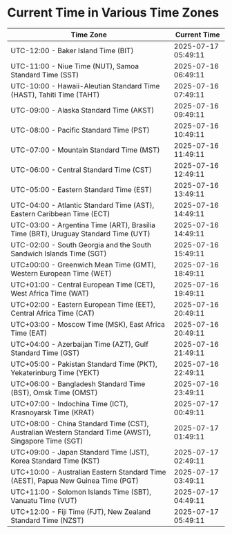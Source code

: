 # Current Time in Various Time Zones

| Time Zone | Current Time |
|-----------|--------------|
| UTC-12:00 - Baker Island Time (BIT) | 2025-07-17 05:49:11 |
| UTC-11:00 - Niue Time (NUT), Samoa Standard Time (SST) | 2025-07-16 06:49:11 |
| UTC-10:00 - Hawaii-Aleutian Standard Time (HAST), Tahiti Time (TAHT) | 2025-07-16 07:49:11 |
| UTC-09:00 - Alaska Standard Time (AKST) | 2025-07-16 09:49:11 |
| UTC-08:00 - Pacific Standard Time (PST) | 2025-07-16 10:49:11 |
| UTC-07:00 - Mountain Standard Time (MST) | 2025-07-16 11:49:11 |
| UTC-06:00 - Central Standard Time (CST) | 2025-07-16 12:49:11 |
| UTC-05:00 - Eastern Standard Time (EST) | 2025-07-16 13:49:11 |
| UTC-04:00 - Atlantic Standard Time (AST), Eastern Caribbean Time (ECT) | 2025-07-16 14:49:11 |
| UTC-03:00 - Argentina Time (ART), Brasília Time (BRT), Uruguay Standard Time (UYT) | 2025-07-16 14:49:11 |
| UTC-02:00 - South Georgia and the South Sandwich Islands Time (SGT) | 2025-07-16 15:49:11 |
| UTC±00:00 - Greenwich Mean Time (GMT), Western European Time (WET) | 2025-07-16 18:49:11 |
| UTC+01:00 - Central European Time (CET), West Africa Time (WAT) | 2025-07-16 19:49:11 |
| UTC+02:00 - Eastern European Time (EET), Central Africa Time (CAT) | 2025-07-16 20:49:11 |
| UTC+03:00 - Moscow Time (MSK), East Africa Time (EAT) | 2025-07-16 20:49:11 |
| UTC+04:00 - Azerbaijan Time (AZT), Gulf Standard Time (GST) | 2025-07-16 21:49:11 |
| UTC+05:00 - Pakistan Standard Time (PKT), Yekaterinburg Time (YEKT) | 2025-07-16 22:49:11 |
| UTC+06:00 - Bangladesh Standard Time (BST), Omsk Time (OMST) | 2025-07-16 23:49:11 |
| UTC+07:00 - Indochina Time (ICT), Krasnoyarsk Time (KRAT) | 2025-07-17 00:49:11 |
| UTC+08:00 - China Standard Time (CST), Australian Western Standard Time (AWST), Singapore Time (SGT) | 2025-07-17 01:49:11 |
| UTC+09:00 - Japan Standard Time (JST), Korea Standard Time (KST) | 2025-07-17 02:49:11 |
| UTC+10:00 - Australian Eastern Standard Time (AEST), Papua New Guinea Time (PGT) | 2025-07-17 03:49:11 |
| UTC+11:00 - Solomon Islands Time (SBT), Vanuatu Time (VUT) | 2025-07-17 04:49:11 |
| UTC+12:00 - Fiji Time (FJT), New Zealand Standard Time (NZST) | 2025-07-17 05:49:11 |
